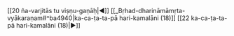 [[20 ña-varjitās tu viṣṇu-gaṇāḥ|◀]]  [[_Bṛhad-dharināmāmṛta-vyākaraṇam#^ba4940|ka-ca-ṭa-ta-pā hari-kamalāni (18)]]  [[22 ka-ca-ṭa-ta-pā hari-kamalāni (18)|▶]] 